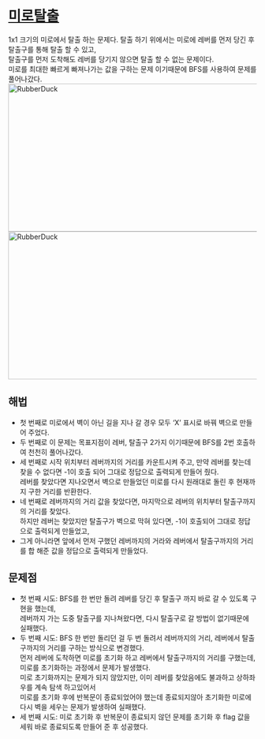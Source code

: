# [미로탈출](https://github.com/malvr00/Java-algorithm/blob/master/programmers/level2/stap3/src/Main.java)

1x1 크기의 미로에서 탈출 하는 문제다. 탈출 하기 위에서는 미로에 레버를 먼저 당긴 후 탈출구를 통해 탈출 할 수 있고, <br/> 
탈출구를 먼저 도착해도 레버를 당기지 않으면 탈출 할 수 없는 문제이다.<br /> 
미로를 최대한 빠르게 빠져나가는 값을 구하는 문제 이기때문에 BFS를 사용하여 문제를 풀어나갔다. <br/>
<img src="https://github.com/malvr00/Java-Study/assets/77275513/4b3673bd-91a0-4547-8c18-de7cd8764c53" width="600px" height="300px" 
  title="100px" alt="RubberDuck"></img><br/>
<img src="https://github.com/malvr00/Java-Study/assets/77275513/319d30a6-ca69-43b4-9b42-4b0ad6a4ad0a" width="600px" height="300px" 
  title="100px" alt="RubberDuck"></img><br/>
  
## 해법
* 첫 번째로 미로에서 벽이 아닌 길을 지나 갈 경우 모두 ‘X’ 표시로 바꿔 벽으로 만들어 주었다. <br/>
* 두 번째로 이 문제는 목표지점이 레버, 탈출구 2가지 이기때문에 BFS를 2번 호출하여 천천히 풀어나갔다. <br/>
* 세 번째로 시작 위치부터 레버까지의 거리를 카운트시켜 주고, 만약 레버를 찾는데 찾을 수 없다면 -1이 호출 되어 그대로 정답으로 출력되게 만들어 줬다. <br/>
  레버를 찾았다면 지나오면서 벽으로 만들었던 미로를 다시 원래대로 돌린 후 현재까지 구한 거리를 반환한다. <br/>
* 네 번째로 레버까지의 거리 값을 찾았다면, 마지막으로 레버의 위치부터 탈출구까지의 거리를 찾았다. <br/>
  하지만 레버는 찾았지만 탈출구가 벽으로 막혀 있다면, -1이 호출되어 그대로 정답으로 출력되게 만들었고, <br/> 
* 그게 아니라면 앞에서 먼저 구했던 레버까지의 거라와 레버에서 탈출구까지의 거리를 합 해준 값을 정답으로 출력되게 만들었다.<br/>

## 문제점
* 첫 번째 시도: BFS를 한 번만 돌려 레버를 당긴 후 탈출구 까지 바로 갈 수 있도록 구현을 했는데, <br/> 
  레버까지 가는 도중 탈출구를 지나쳐왔다면, 다시 탈출구로 갈 방법이 없기때문에 실패했다.<br/>
* 두 번째 시도: BFS 한 번만 돌리던 걸 두 번 돌려서 레버까지의 거리, 레버에서 탈출구까지의 거리를 구하는 방식으로 변경했다.<br/> 
  먼저 레버에 도착하면 미로를 초기화 하고 레버에서 탈출구까지의 거리를 구했는데,  미로를 초기화하는 과정에서 문제가 발생했다.<br/> 
  미로 초기화까지는 문제가 되지 않았지만, 이미 레버를 찾았음에도 불과하고 상하좌우를 계속 탐색 하고있어서 <br/> 
  미로를 초기화 후에 반복문이 종료되었어야 했는데 종료되지않아 초기화한 미로에 다시 벽을 세우는 문제가 발생하여 실패했다. <br/>
* 세 번째 시도: 미로 초기화 후 반복문이 종료되지 않던 문제를 초기화 후 flag 값을 세워 바로 종료되도록 만들어 준 후 성공했다. <br/>
